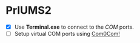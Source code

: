 # PrIUMS2

- [x] Use **Terminal.exe** to connect to the *COM* ports.
- [ ] Setup virtual COM ports using [Com0Com!](http://com0com.sourceforge.net/)
